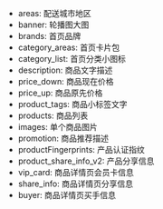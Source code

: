 - areas: 配送城市地区
- banner: 轮播图大图
- brands: 首页品牌
- category_areas: 首页卡片包
- category_list: 首页分类小图标
- description: 商品文字描述
- price_down: 商品现在价格
- price_up: 商品原先价格
- product_tags: 商品小标签文字
- products: 商品列表
- images: 单个商品图片
- promotion: 商品推荐描述
- productFingerprints: 产品认证指纹
- product_share_info_v2: 产品分享信息
- vip_card: 商品详情页会员卡信息
- share_info: 商品详情页分享信息
- buyer: 商品详情页买手信息

